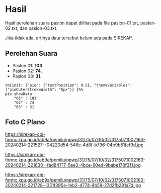 # Hasil

Hasil perolehan suara paslon dapat dilihat pada file paslon-01.txt, paslon-02.txt, dan paslon-03.txt.

Jika tidak ada, artinya data tersebut belum ada pada SIREKAP.

## Perolehan Suara

 * Paslon 01: **103**.
 * Paslon 02: **74**.
 * Paslon 03: **31**.

```mermaid
%%{init: {"pie": {"textPosition": 0.5}, "themeVariables": {"pieOuterStrokeWidth": "5px"}} }%%
pie showData
    "01" : 103
    "02" : 74
    "03" : 31
```
## Foto C Plano

https://sirekap-obj-formc.kpu.go.id/ab9a/pemilu/ppwp/31/75/07/10/02/3175071002163-20240214-221527--04220d54-546c-4d8f-b796-04b9b51fcf9d.jpg

https://sirekap-obj-formc.kpu.go.id/ab9a/pemilu/ppwp/31/75/07/10/02/3175071002163-20240214-221630--fad84717-5ee3-4bce-90ed-9babe178f311.jpg

https://sirekap-obj-formc.kpu.go.id/ab9a/pemilu/ppwp/31/75/07/10/02/3175071002163-20240214-221728--351f395e-1eb2-4774-9b58-27d2fb291a7d.jpg
